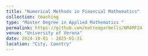 ```yaml
---
title: "Numerical Methods in Financial Mathematics"
collection: teaching
type: "Master Degree in Applied Mathematics "
permalink: https://github.com/matteogarbelli/NM4MF24
venue: "University of Verona"
date: 2024-10-01 - 2025-01-31
location: "City, Country"
---
```





